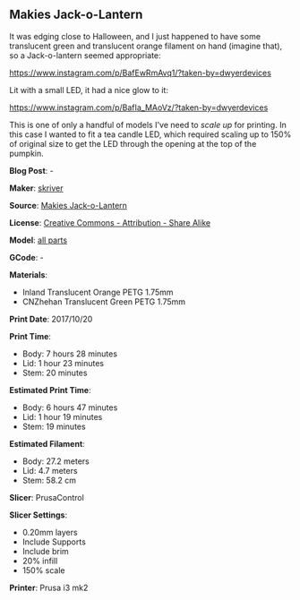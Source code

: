 ## Makies Jack-o-Lantern

It was edging close to Halloween, and I just happened to have some translucent green and translucent
orange filament on hand (imagine that), so a Jack-o-lantern seemed appropriate:

https://www.instagram.com/p/BafEwRmAvq1/?taken-by=dwyerdevices

Lit with a small LED, it had a nice glow to it:

https://www.instagram.com/p/BafIa_MAoVz/?taken-by=dwyerdevices

This is one of only a handful of models I've need to _scale up_ for printing. In this case I wanted to
fit a tea candle LED, which required scaling up to 150% of original size to get the LED through the
opening at the top of the pumpkin.

**Blog Post**: -

**Maker**: [skriver](https://www.thingiverse.com/skriver)

**Source**: [Makies Jack-o-Lantern](https://www.thingiverse.com/thing:525781)

**License**: [Creative Commons - Attribution - Share Alike](http://creativecommons.org/licenses/by-sa/3.0/)

**Model**: [all parts](https://www.thingiverse.com/thing:525781/zip)

**GCode**: -

**Materials**:

 - Inland Translucent Orange PETG 1.75mm
 - CNZhehan Translucent Green PETG 1.75mm

**Print Date**: 2017/10/20

**Print Time**:

 - Body: 7 hours 28 minutes
 - Lid: 1 hour 23 minutes
 - Stem: 20 minutes

**Estimated Print Time**:

 - Body: 6 hours 47 minutes
 - Lid: 1 hour 19 minutes
 - Stem: 19 minutes

**Estimated Filament**:

 - Body: 27.2 meters
 - Lid: 4.7 meters
 - Stem: 58.2 cm

**Slicer**: PrusaControl

**Slicer Settings**:

 - 0.20mm layers
 - Include Supports
 - Include brim
 - 20% infill
 - 150% scale

**Printer**: Prusa i3 mk2